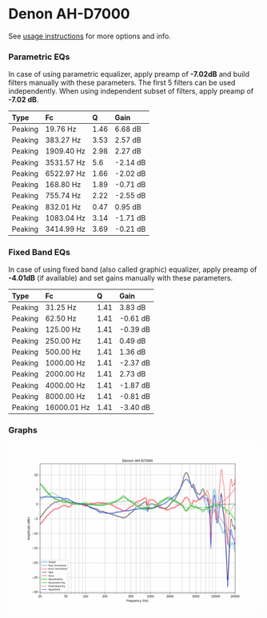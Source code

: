 # Denon AH-D7000
See [usage instructions](https://github.com/jaakkopasanen/AutoEq#usage) for more options and info.

### Parametric EQs
In case of using parametric equalizer, apply preamp of **-7.02dB** and build filters manually
with these parameters. The first 5 filters can be used independently.
When using independent subset of filters, apply preamp of **-7.02 dB**.

| Type    | Fc         |    Q | Gain     |
|:--------|:-----------|:-----|:---------|
| Peaking | 19.76 Hz   | 1.46 | 6.68 dB  |
| Peaking | 383.27 Hz  | 3.53 | 2.57 dB  |
| Peaking | 1909.40 Hz | 2.98 | 2.27 dB  |
| Peaking | 3531.57 Hz | 5.6  | -2.14 dB |
| Peaking | 6522.97 Hz | 1.66 | -2.02 dB |
| Peaking | 168.80 Hz  | 1.89 | -0.71 dB |
| Peaking | 755.74 Hz  | 2.22 | -2.55 dB |
| Peaking | 832.01 Hz  | 0.47 | 0.95 dB  |
| Peaking | 1083.04 Hz | 3.14 | -1.71 dB |
| Peaking | 3414.99 Hz | 3.69 | -0.21 dB |

### Fixed Band EQs
In case of using fixed band (also called graphic) equalizer, apply preamp of **-4.01dB**
(if available) and set gains manually with these parameters.

| Type    | Fc          |    Q | Gain     |
|:--------|:------------|:-----|:---------|
| Peaking | 31.25 Hz    | 1.41 | 3.83 dB  |
| Peaking | 62.50 Hz    | 1.41 | -0.61 dB |
| Peaking | 125.00 Hz   | 1.41 | -0.39 dB |
| Peaking | 250.00 Hz   | 1.41 | 0.49 dB  |
| Peaking | 500.00 Hz   | 1.41 | 1.36 dB  |
| Peaking | 1000.00 Hz  | 1.41 | -2.37 dB |
| Peaking | 2000.00 Hz  | 1.41 | 2.73 dB  |
| Peaking | 4000.00 Hz  | 1.41 | -1.87 dB |
| Peaking | 8000.00 Hz  | 1.41 | -0.81 dB |
| Peaking | 16000.01 Hz | 1.41 | -3.40 dB |

### Graphs
![](./Denon%20AH-D7000.png)
